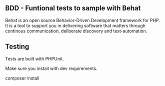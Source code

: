 ## BDD - Funtional tests to sample with Behat 

Behat is an open source Behavior-Driven Development framework for PHP.
It is a tool to support you in delivering software that matters through continous communication, deliberate discovery and test-automation.

## Testing

Tests are built with PHPUnit.

Make sure you install with dev requirements.

composer install
